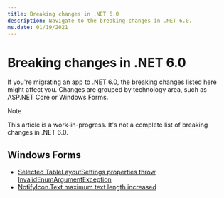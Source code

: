 ```yaml
---
title: Breaking changes in .NET 6.0
description: Navigate to the breaking changes in .NET 6.0.
ms.date: 01/19/2021
---
```

# Breaking changes in .NET 6.0

If you're migrating an app to .NET 6.0, the breaking changes listed here might affect you. Changes are grouped by technology area, such as ASP.NET Core or Windows Forms.

> [!NOTE]
> This article is a work-in-progress. It's not a complete list of breaking changes in .NET 6.0.

## Windows Forms

- [Selected TableLayoutSettings properties throw InvalidEnumArgumentException](windows-forms/6.0/tablelayoutsettings-apis-throw-invalidenumargumentexception.md)
- [NotifyIcon.Text maximum text length increased](windows-forms/6.0/notifyicon-text-max-text-length-increased.md)
